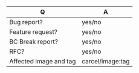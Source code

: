 | Q                      | A
| ---------------------- | -----
| Bug report?            | yes/no
| Feature request?       | yes/no
| BC Break report?       | yes/no
| RFC?                   | yes/no
| Affected image and tag | carcel/image:tag

<!--
- Please replace this comment by the description of your issue.
-->
